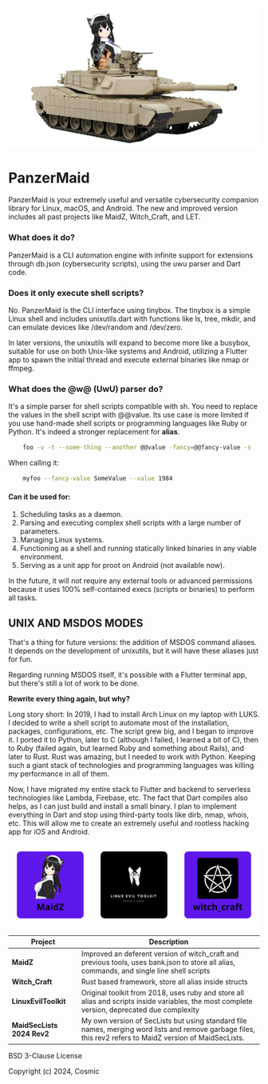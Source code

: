 ![panzer](wiki/files/index.png)

# PanzerMaid

PanzerMaid is your extremely useful and versatile cybersecurity companion library for Linux, macOS, and Android. The new and improved version includes all past projects like MaidZ, Witch_Craft, and LET.

### What does it do?

PanzerMaid is a CLI automation engine with infinite support for extensions through db.json (cybersecurity scripts), using the uwu parser and Dart code.

### Does it only execute shell scripts?

No. PanzerMaid is the CLI interface using tinybox. The tinybox is a simple Linux shell and includes unixutils.dart with functions like ls, tree, mkdir, and can emulate devices like /dev/random and /dev/zero.

In later versions, the unixutils will expand to become more like a busybox, suitable for use on both Unix-like systems and Android, utilizing a Flutter app to spawn the initial thread and execute external binaries like nmap or ffmpeg.

### What does the @w@ (UwU) parser do?

It's a simple parser for shell scripts compatible with sh. You need to replace the values in the shell script with @@value. Its use case is more limited if you use hand-made shell scripts or programming languages like Ruby or Python. It's indeed a stronger replacement for **alias**.

```bash
    foo -v -t --some-thing --another @@value -fancy=@@fancy-value -s
```

When calling it:

```bash
    myfoo --fancy-value SomeValue --value 1984
```

#### Can it be used for:

1. Scheduling tasks as a daemon.
2. Parsing and executing complex shell scripts with a large number of parameters.
3. Managing Linux systems.
4. Functioning as a shell and running statically linked binaries in any viable environment.
5. Serving as a unit app for proot on Android (not available now).

In the future, it will not require any external tools or advanced permissions because it uses 100% self-contained execs (scripts or binaries) to perform all tasks.

## UNIX AND MSDOS MODES

That's a thing for future versions: the addition of MSDOS command aliases. It depends on the development of unixutils, but it will have these aliases just for fun.

Regarding running MSDOS itself, it's possible with a Flutter terminal app, but there's still a lot of work to be done.

**Rewrite every thing again, but why?**

Long story short: In 2019, I had to install Arch Linux on my laptop with LUKS. I decided to write a shell script to automate most of the installation, packages, configurations, etc. The script grew big, and I began to improve it. I ported it to Python, later to C (although I failed, I learned a bit of C), then to Ruby (failed again, but learned Ruby and something about Rails), and later to Rust. Rust was amazing, but I needed to work with Python. Keeping such a giant stack of technologies and programming languages was killing my performance in all of them.

Now, I have migrated my entire stack to Flutter and backend to serverless technologies like Lambda, Firebase, etc. The fact that Dart compiles also helps, as I can just build and install a small binary. I plan to implement everything in Dart and stop using third-party tools like dirb, nmap, whois, etc. This will allow me to create an extremely useful and rootless hacking app for iOS and Android.

![grid_app](wiki/files/bean.png)

| Project                    | Description                                                                                                                                               |
| -------------------------- | --------------------------------------------------------------------------------------------------------------------------------------------------------- |
| **MaidZ**                  | Improved an deferent version of witch_craft and previous tools, uses bank.json to store all alias, commands, and single line shell scripts                |
| **Witch_Craft**            | Rust based framework, store all alias inside structs                                                                                                      |
| **LinuxEvilToolkit**       | Original toolkit from 2018, uses ruby and store all alias and scripts inside variables, the most complete version, deprecated due complexity              |
| **MaidSecLists 2024 Rev2** | My own version of SecLists but using standard file names, merging word lists and remove garbage files, this rev2 refers to MaidZ version of MaidSecLists. |

<p align="center">
<p>BSD 3-Clause License</p>
<p>Copyright (c) 2024, Cosmic</p>
</p>
